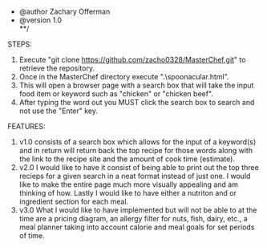   * @author Zachary Offerman
  * @version 1.0   
**/

STEPS:
1. Execute "git clone https://github.com/zacho0328/MasterChef.git" to retrieve the repository.
2. Once in the MasterChef directory execute ".\spoonacular.html".
3. This will open a browser page with a search box that will take the input food item or keyword
such as "chicken" or "chicken beef". 
4. After typing the word out you MUST click the search box to search and not use the "Enter" key.

FEATURES:
1. v1.0 consists of a search box which allows for the input of a keyword(s) and in return will 
return back the top recipe for those words along with the link to the recipe site and the 
amount of cook time (estimate).
2. v2.0 I would like to have it consist of being able to print out the top three recieps for a 
given search in a neat format instead of just one. I would like to make the entire page much more
visually appealing and am thinking of how. Lastly I would like to have either a nutriton and or 
ingredient section for each meal.
3. v3.0 What I would like to have implemented but will not be able to at the time are a pricing
diagram, an allergy filter for nuts, fish, dairy, etc., a meal planner taking into account calorie
and meal goals for set periods of time.